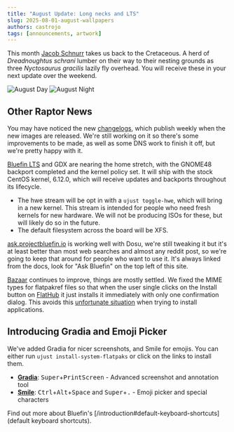 ```yaml
---
title: "August Update: Long necks and LTS" 
slug: 2025-08-01-august-wallpapers
authors: castrojo
tags: [announcements, artwork]
---
```


This month [Jacob Schnurr](https://www.etsy.com/shop/JSchnurrCommissions) takes us back to the Cretaceous. A herd of _Dreadnoughtus schrani_ lumber on their way to their nesting grounds as three _Nyctosaurus gracilis_ lazily fly overhead.
You will receive these in your next update over the weekend. 

![August Day](https://github.com/user-attachments/assets/e9536e77-0415-47c4-bc8b-6acf593ed305)
![August Night](https://github.com/user-attachments/assets/2a51a132-585c-4863-b65e-40287b33a3dc)

## Other Raptor News

You may have noticed the new [changelogs](https://docs.projectbluefin.io/changelogs), which publish weekly when the new images are released.
We're still working on it so there's some improvements to be made, as well as some DNS work to finish it off, but we're pretty happy with it. 

[Bluefin LTS](https://docs.projectbluefin.io/lts) and GDX are nearing the home stretch, with the GNOME48 backport completed and the kernel policy set. It will ship with the stock CentOS kernel, 6.12.0, which will receive updates and backports throughout its lifecycle.
- The hwe stream will be opt in with a `ujust toggle-hwe`, which will bring in a new kernel. This stream is intended for people who need fresh kernels for new hardware. We will not be producing ISOs for these, but will likely do so in the future.
- The default filesystem across the board will be XFS.

[ask.projectbluefin.io](https://ask.projectbluefin.io) is working well with Dosu, we're still tweaking it but it's at least better than most web searches and almost any reddit post, so we're going to keep that around for people who want to use it. It's always linked from the docs, look for "Ask Bluefin" on the top left of this site.

[Bazaar](https://github.com/kolunmi/bazaar) continues to improve, things are mostly settled. We fixed the MIME types for flatpakref files so that when the user single clicks on the Install button on [FlatHub](https://flathub.org) it just installs it immediately with only one confirmation dialog. This avoids this [unfortunate situation](https://youtu.be/Sa8nMiEoti0?si=lyZ0OpcvTbsS9L1J&t=960) when trying to install applications. 

## Introducing Gradia and Emoji Picker

We've added Gradia for nicer screenshots, and Smile for emojis. You can either run `ujust install-system-flatpaks` or click on the links to install them. 

- **[Gradia](https://flathub.org/apps/be.alexandervanhee.gradia)**: <kbd>Super</kbd>+<kbd>PrintScreen</kbd> - Advanced screenshot and annotation tool
- **[Smile](https://flathub.org/apps/it.mijorus.smile)**: <kbd>Ctrl</kbd>+<kbd>Alt</kbd>+<kbd>Space</kbd> and <kbd>Super</kbd>+<kbd>.</kbd> - Emoji picker and special characters

Find out more about Bluefin's [/introduction#default-keyboard-shortcuts](default keyboard shortcuts).
